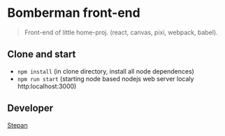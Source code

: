 # Bomberman front-end
>Front-end of little home-proj. (react, canvas, pixi, webpack, babel).

## Clone and start
- `npm install` (in clone directory, install all node dependences)
- `npm run start` (starting node based nodejs web server localy http:localhost:3000)

## Developer
[Stepan](https://github.com/AnisimovStepan)
